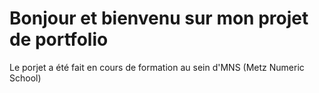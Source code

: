 # Bonjour et bienvenu sur mon projet de portfolio
Le porjet a été fait en cours de formation au sein d'MNS (Metz Numeric School)
